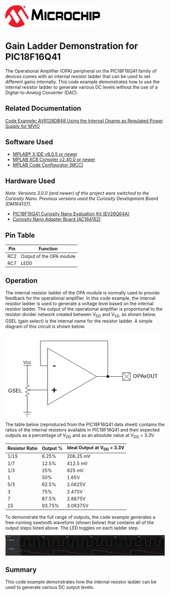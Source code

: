 <!-- Please do not change this html logo with link -->
<a href="https://www.microchip.com" rel="nofollow"><img src="images/microchip.png" alt="MCHP" width="300"/></a>

# Gain Ladder Demonstration for PIC18F16Q41
The Operational Amplifier (OPA) peripheral on the PIC18F16Q41 family of devices comes with an internal resistor ladder that can be used to set different gains internally. This code example demonstrates how to use the internal resistor ladder to generate various DC levels without the use of a Digital-to-Analog Converter (DAC).

## Related Documentation

[Code Example: AVR128DB48 Using the Internal Opamp as Regulated Power Supply for MVIO](https://github.com/microchip-pic-avr-examples/avr128db48-using-opamp-as-a-regulated-power-supply-mplab)  

## Software Used  
* [MPLAB® X IDE v6.0.5 or newer](https://www.microchip.com/en-us/tools-resources/develop/mplab-x-ide?utm_source=GitHub&utm_medium=TextLink&utm_campaign=MCU8_MMTCha_pic18q41&utm_content=pic18f16q41-ladder-demo-github)
* [MPLAB XC8 Compiler v2.40.0 or newer](https://www.microchip.com/en-us/tools-resources/develop/mplab-xc-compilers?utm_source=GitHub&utm_medium=TextLink&utm_campaign=MCU8_MMTCha_pic18q41&utm_content=pic18f16q41-ladder-demo-github)
* [MPLAB Code Configurator (MCC)](https://www.microchip.com/en-us/tools-resources/configure/mplab-code-configurator?utm_source=GitHub&utm_medium=TextLink&utm_campaign=MCU8_MMTCha_pic18q41&utm_content=pic18f16q41-ladder-demo-github)

## Hardware Used

*Note: Versions 3.0.0 (and newer) of this project were switched to the Curiosity Nano. Previous versions used the Curiosity Development Board (DM164137).*

* [PIC18F16Q41 Curiosity Nano Evaluation Kit (EV26Q64A)](https://www.microchip.com/en-us/development-tool/EV26Q64A?utm_source=GitHub&utm_medium=TextLink&utm_campaign=MCU8_MMTCha_pic18q41&utm_content=pic18f16q41-ladder-demo-github)
* [Curiosity Nano Adapter Board (AC164162)](https://www.microchip.com/en-us/development-tool/AC164162?utm_source=GitHub&utm_medium=TextLink&utm_campaign=MCU8_MMTCha_pic18q41&utm_content=pic18f16q41-ladder-demo-github)

## Pin Table
| Pin | Function
| --- | --------
| RC2 | Output of the OPA module
| RC7 | LED0

## Operation  
The internal resistor ladder of the OPA module is normally used to provide feedback for the operational amplifier. In this code example, the internal resistor ladder is used to generate a voltage level based on the internal resistor ladder. The output of the operational amplifier is proportional to the resistor divider network created between V<sub>DD</sub> and V<sub>SS</sub>, as shown below. GSEL (gain select) is the internal name for the resistor ladder. A simple diagram of this circuit is shown below.

![Schematic](./images/schematic.png)   

The table below (reproduced from the PIC18F16Q41 data sheet) contains the ratios of the internal resistors available in PIC18F16Q41 and their expected outputs as a percentage of V<sub>DD</sub> and as an absolute value at V<sub>DD</sub> = 3.3V. 

| Resistor Ratio   | Output %      | Ideal Output at V<sub>DD</sub> = 3.3V
| ---------------- | ------------- | -------
| 1/15             | 6.25%         | 206.25 mV
| 1/7              | 12.5%         | 412.5 mV
| 1/3              | 25%           | 825 mV
| 1                | 50%           | 1.65V
| 5/3              | 62.5%         | 2.0625V
| 3                | 75%           | 2.475V
| 7                | 87.5%         | 2.8875V
| 15               | 93.75%        | 3.09375V

To demonstrate the full range of outputs, the code example generates a free-running sawtooth waveform (shown below) that contains all of the output steps listed above. The LED toggles on each ladder step. 

![Gain Ladder Output](./images/demoOutput.PNG)  

## Summary
This code example demonstrates how the internal resistor ladder can be used to generate various DC output levels.
